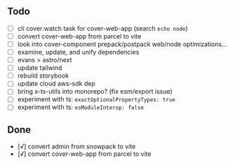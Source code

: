 ## Todo

- [ ] cli cover:watch task for cover-web-app (search `echo node`)
- [ ] convert cover-web-app from parcel to vite
- [ ] look into cover-component prepack/postpack web/node optimizations...
- [ ] examine, update, and unify dependencies
- [ ] evans > astro/next
- [ ] update tailwind
- [ ] rebuild storybook
- [ ] update cloud aws-sdk dep
- [ ] bring x-ts-utils into monorepo? (fix esm/export issue)
- [ ] experiment with ts: `exactOptionalPropertyTypes: true`
- [ ] experiment with ts: `esModuleInterop: false`

## Done

- [√] convert admin from snowpack to vite
- [√] convert cover-web-app from parcel to vite
